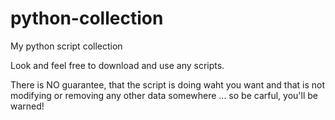 # python-collection
My python script collection

Look and feel free to download and use any scripts.

There is NO guarantee, that the script is doing waht you want and that is not modifying or removing any other data somewhere ... so be carful, you'll be warned!
